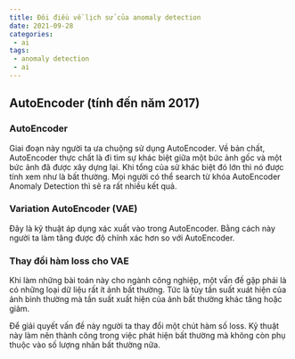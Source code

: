```yaml
---
title: Đôi điều về lịch sử của anomaly detection
date: 2021-09-28
categories:
 - ai
tags:
 - anomaly detection
 - ai
---
```

## AutoEncoder (tính đến năm 2017)
### AutoEncoder
Giai đoạn này người ta ưa chuộng sử dụng AutoEncoder. Về bản chất, AutoEncoder thực chất là đi tìm sự khác biệt giữa một bức ảnh gốc và một bức ảnh đã được xây dựng lại.
Khi tổng của sử khác biệt đó lớn thì nó được tính xem như là bất thường. Mọi người có thể search từ khóa AutoEncoder Anomaly Detection thì sẽ ra rất nhiều kết quả.

### Variation AutoEncoder (VAE)
Đây là kỹ thuật áp dụng xác xuất vào trong AutoEncoder. Bằng cách này người ta làm tăng được độ chính xác hơn so với AutoEncoder.

### Thay đổi hàm loss cho VAE
Khi làm những bài toán này cho ngành công nghiệp, một vấn đề gặp phải là có những loại dữ liệu rất ít ảnh bất thường. Tức là tùy tần suất xuát hiện của ảnh bình thường 
mà tần suất xuất hiện của ảnh bất thường khác tăng hoặc giảm.

Để giải quyết vấn đề này người ta thay đổi một chút hàm số loss. 
Kỹ thuật này làm nên thành công trong việc phát hiện bất thường mà không còn phụ thuộc vào số lượng nhãn bất thường nữa.
